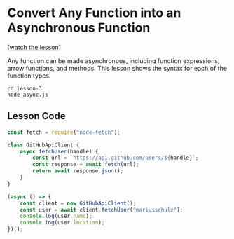 # Convert Any Function into an Asynchronous Function

[[watch the lesson]](https://egghead.io/lessons/javascript-convert-any-function-into-an-asynchronous-function)

Any function can be made asynchronous, including function expressions, arrow functions, and methods. This lesson shows the syntax for each of the function types.

```
cd lesson-3
node async.js
```

## Lesson Code

```js
const fetch = require("node-fetch");

class GitHubApiClient {
    async fetchUser(handle) {
        const url = `https://api.github.com/users/${handle}`;
        const response = await fetch(url);
        return await response.json();
    }
}

(async () => {
    const client = new GitHubApiClient();
    const user = await client.fetchUser("mariusschulz");
    console.log(user.name);
    console.log(user.location);
})();
```

